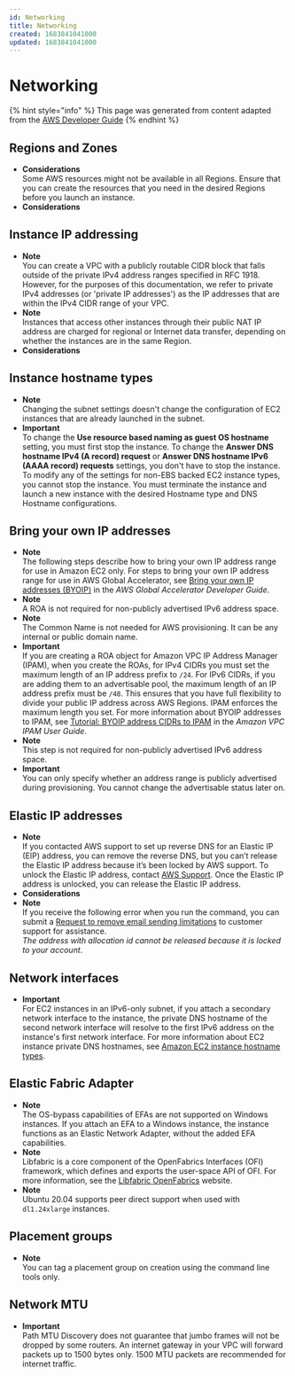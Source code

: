 ```yaml
---
id: Networking
title: Networking
created: 1683841041000
updated: 1683841041000
---
```

# Networking

{% hint style="info" %}
This page was generated from content adapted from the [AWS Developer Guide](https://github.com/awsdocs/amazon-ec2-user-guide.git)
{% endhint %}

## Regions and Zones

- **Considerations**  
Some AWS resources might not be available in all Regions\. Ensure that you can create the resources that you need in the desired Regions before you launch an instance\.
- **Considerations**


## Instance IP addressing

- **Note**  
You can create a VPC with a publicly routable CIDR block that falls outside of the private IPv4 address ranges specified in RFC 1918\. However, for the purposes of this documentation, we refer to private IPv4 addresses \(or 'private IP addresses'\) as the IP addresses that are within the IPv4 CIDR range of your VPC\.
- **Note**  
Instances that access other instances through their public NAT IP address are charged for regional or Internet data transfer, depending on whether the instances are in the same Region\.
- **Considerations**


## Instance hostname types

- **Note**  
Changing the subnet settings doesn't change the configuration of EC2 instances that are already launched in the subnet\.
- **Important**  
To change the **Use resource based naming as guest OS hostname** setting, you must first stop the instance\. To change the **Answer DNS hostname IPv4 \(A record\) request** or **Answer DNS hostname IPv6 \(AAAA record\) requests** settings, you don't have to stop the instance\.
To modify any of the settings for non\-EBS backed EC2 instance types, you cannot stop the instance\. You must terminate the instance and launch a new instance with the desired Hostname type and DNS Hostname configurations\.


## Bring your own IP addresses

- **Note**  
The following steps describe how to bring your own IP address range for use in Amazon EC2 only\. For steps to bring your own IP address range for use in AWS Global Accelerator, see [Bring your own IP addresses \(BYOIP\)](https://docs.aws.amazon.com/global-accelerator/latest/dg/using-byoip.html) in the *AWS Global Accelerator Developer Guide*\.
- **Note**  
A ROA is not required for non\-publicly advertised IPv6 address space\.
- **Note**  
The Common Name is not needed for AWS provisioning\. It can be any internal or public domain name\.
- **Important**  
If you are creating a ROA object for Amazon VPC IP Address Manager \(IPAM\), when you create the ROAs, for IPv4 CIDRs you must set the maximum length of an IP address prefix to `/24`\. For IPv6 CIDRs, if you are adding them to an advertisable pool, the maximum length of an IP address prefix must be `/48`\. This ensures that you have full flexibility to divide your public IP address across AWS Regions\. IPAM enforces the maximum length you set\. For more information about BYOIP addresses to IPAM, see [Tutorial: BYOIP address CIDRs to IPAM](https://docs.aws.amazon.com/vpc/latest/ipam/tutorials-byoip-ipam.html) in the *Amazon VPC IPAM User Guide*\.
- **Note**  
This step is not required for non\-publicly advertised IPv6 address space\.
- **Important**  
You can only specify whether an address range is publicly advertised during provisioning\. You cannot change the advertisable status later on\.


## Elastic IP addresses

- **Note**  
If you contacted AWS support to set up reverse DNS for an Elastic IP \(EIP\) address, you can remove the reverse DNS, but you can’t release the Elastic IP address because it’s been locked by AWS support\. To unlock the Elastic IP address, contact [AWS Support](https://console.aws.amazon.com/support/home#/)\. Once the Elastic IP address is unlocked, you can release the Elastic IP address\.
- **Considerations**
- **Note**  
If you receive the following error when you run the command, you can submit a [Request to remove email sending limitations](http://aws.amazon.com/forms/ec2-email-limit-rdns-request) to customer support for assistance\.  
*The address with allocation id cannot be released because it is locked to your account*\.


## Network interfaces

- **Important**  
For EC2 instances in an IPv6\-only subnet, if you attach a secondary network interface to the instance, the private DNS hostname of the second network interface will resolve to the first IPv6 address on the instance's first network interface\. For more information about EC2 instance private DNS hostnames, see [Amazon EC2 instance hostname types](ec2-instance-naming.md)\.


## Elastic Fabric Adapter

- **Note**  
The OS\-bypass capabilities of EFAs are not supported on Windows instances\. If you attach an EFA to a Windows instance, the instance functions as an Elastic Network Adapter, without the added EFA capabilities\.
- **Note**  
Libfabric is a core component of the OpenFabrics Interfaces \(OFI\) framework, which defines and exports the user\-space API of OFI\. For more information, see the [Libfabric OpenFabrics](https://ofiwg.github.io/libfabric/) website\.
- **Note**  
Ubuntu 20\.04 supports peer direct support when used with `dl1.24xlarge` instances\.


## Placement groups

- **Note**  
You can tag a placement group on creation using the command line tools only\.


## Network MTU

- **Important**  
Path MTU Discovery does not guarantee that jumbo frames will not be dropped by some routers\. An internet gateway in your VPC will forward packets up to 1500 bytes only\. 1500 MTU packets are recommended for internet traffic\.

